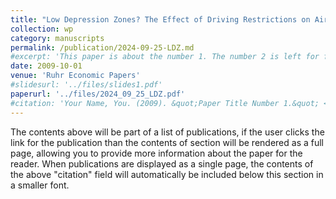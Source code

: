 ```yaml
---
title: "Low Depression Zones? The Effect of Driving Restrictions on Air Pollution and Mental Health"
collection: wp
category: manuscripts
permalink: /publication/2024-09-25-LDZ.md
#excerpt: 'This paper is about the number 1. The number 2 is left for future work.'
date: 2009-10-01
venue: 'Ruhr Economic Papers'
#slidesurl: '../files/slides1.pdf'
paperurl: '../files/2024_09_25_LDZ.pdf'
#citation: 'Your Name, You. (2009). &quot;Paper Title Number 1.&quot; <i>Journal 1</i>. 1(1).'
---
```


The contents above will be part of a list of publications, if the user clicks the link for the publication than the contents of section will be rendered as a full page, allowing you to provide more information about the paper for the reader. When publications are displayed as a single page, the contents of the above "citation" field will automatically be included below this section in a smaller font.